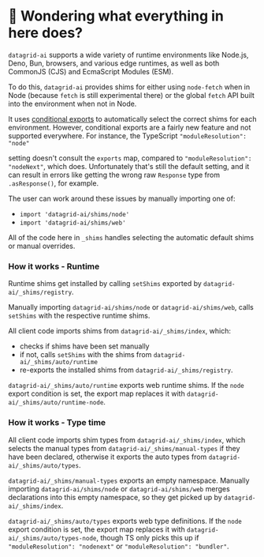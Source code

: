 # 👋 Wondering what everything in here does?

`datagrid-ai` supports a wide variety of runtime environments like Node.js, Deno, Bun, browsers, and various
edge runtimes, as well as both CommonJS (CJS) and EcmaScript Modules (ESM).

To do this, `datagrid-ai` provides shims for either using `node-fetch` when in Node (because `fetch` is still experimental there) or the global `fetch` API built into the environment when not in Node.

It uses [conditional exports](https://nodejs.org/api/packages.html#conditional-exports) to
automatically select the correct shims for each environment. However, conditional exports are a fairly new
feature and not supported everywhere. For instance, the TypeScript `"moduleResolution": "node"`

setting doesn't consult the `exports` map, compared to `"moduleResolution": "nodeNext"`, which does.
Unfortunately that's still the default setting, and it can result in errors like
getting the wrong raw `Response` type from `.asResponse()`, for example.

The user can work around these issues by manually importing one of:

- `import 'datagrid-ai/shims/node'`
- `import 'datagrid-ai/shims/web'`

All of the code here in `_shims` handles selecting the automatic default shims or manual overrides.

### How it works - Runtime

Runtime shims get installed by calling `setShims` exported by `datagrid-ai/_shims/registry`.

Manually importing `datagrid-ai/shims/node` or `datagrid-ai/shims/web`, calls `setShims` with the respective runtime shims.

All client code imports shims from `datagrid-ai/_shims/index`, which:

- checks if shims have been set manually
- if not, calls `setShims` with the shims from `datagrid-ai/_shims/auto/runtime`
- re-exports the installed shims from `datagrid-ai/_shims/registry`.

`datagrid-ai/_shims/auto/runtime` exports web runtime shims.
If the `node` export condition is set, the export map replaces it with `datagrid-ai/_shims/auto/runtime-node`.

### How it works - Type time

All client code imports shim types from `datagrid-ai/_shims/index`, which selects the manual types from `datagrid-ai/_shims/manual-types` if they have been declared, otherwise it exports the auto types from `datagrid-ai/_shims/auto/types`.

`datagrid-ai/_shims/manual-types` exports an empty namespace.
Manually importing `datagrid-ai/shims/node` or `datagrid-ai/shims/web` merges declarations into this empty namespace, so they get picked up by `datagrid-ai/_shims/index`.

`datagrid-ai/_shims/auto/types` exports web type definitions.
If the `node` export condition is set, the export map replaces it with `datagrid-ai/_shims/auto/types-node`, though TS only picks this up if `"moduleResolution": "nodenext"` or `"moduleResolution": "bundler"`.
